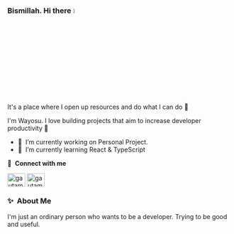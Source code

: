 ### Bismillah. Hi there <a href="https://www.gautamkrishnar.com/"><img src="https://media.giphy.com/media/hvRJCLFzcasrR4ia7z/giphy.gif" width="5%"></a>
It's a place where I open up resources and do what I can do :rofl:

I'm Wayosu. I love building projects that aim to increase developer productivity 🙌

- 🔭 &nbsp;I’m currently working on Personal Project.
- 🌱 &nbsp;I’m currently learning React & TypeScript

🔗 &nbsp;**Connect with me**
<p align="left">
  <a href="https://linkedin.com/in/wahyu-setiawan-usman" target="_blank"><img align="center" src="https://raw.githubusercontent.com/rahuldkjain/github-profile-readme-generator/master/src/images/icons/Social/linked-in-alt.svg" alt="gautamkrishnar" height="30" width="40" /></a>
  <a href="https://instagram.com/wayoo.su" target="_blank"><img align="center" src="https://raw.githubusercontent.com/rahuldkjain/github-profile-readme-generator/master/src/images/icons/Social/instagram.svg" alt="gautamkrishnar" height="30" width="40" /></a>
</p>

### ✨&nbsp; About Me
I'm just an ordinary person who wants to be a developer. Trying to be good and useful.

